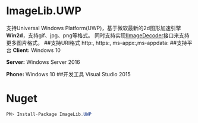 # ImageLib.UWP
  支持Universal Windows Platform(UWP)，基于微软最新的2d图形加速引擎**Win2d**，支持gif、jpg、png等格式。
  同时支持实现[IImageDecoder](https://github.com/chenrensong/ImageLib.UWP/blob/master/ImageLib/IO/IImageDecoder.cs)接口来支持更多图片格式。
##支持URI格式
  http:, https:, ms-appx:,ms-appdata:
##支持平台
  **Client:** Windows 10
  
  **Server:** Windows Server 2016 
  
  **Phone:**  Windows 10 
##开发工具
  Visual Studio 2015 
# Nuget
``` c#
PM> Install-Package ImageLib.UWP
